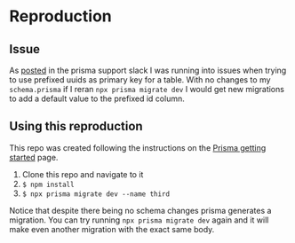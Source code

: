 # Reproduction

## Issue

As [posted](https://prisma.slack.com/archives/CA491RJH0/p1682375207446739) in the prisma support slack I was running into issues when trying to use prefixed uuids as primary key for a table. With no changes to my `schema.prisma` if I reran `npx prisma migrate dev` I would get new migrations to add a default value to the prefixed id column.

## Using this reproduction

This repo was created following the instructions on the [Prisma getting started](https://www.prisma.io/docs/getting-started/setup-prisma/start-from-scratch/relational-databases-typescript-postgres) page.

1. Clone this repo and navigate to it
1. `$ npm install`
1. `$ npx prisma migrate dev --name third`

Notice that despite there being no schema changes prisma generates a migration. You can try running `npx prisma migrate dev` again and it will make even another migration with the exact same body.
